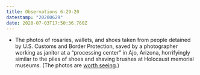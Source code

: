 ```yaml
---
title: Observations 6-29-20
datestamp: "20200629"
date: 2020-07-03T17:50:36.760Z
---
```

- The photos of rosaries, wallets, and shoes taken from people detained by U.S. Customs and Border Protection, saved by a photographer working as janitor at a “processing center” in Ajo, Arizona, horrifyingly similar to the piles of shoes and shaving brushes at Holocaust memorial museums. (The photos are [worth seeing](https://www.newyorker.com/culture/photo-booth/a-janitors-collection-of-things-confiscated-from-migrants-in-the-desert).)